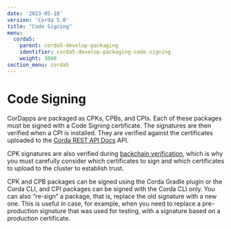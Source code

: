 ```yaml
---
date: '2023-05-18'
version: 'Corda 5.0'
title: "Code Signing"
menu:
  corda5:
    parent: corda5-develop-packaging
    identifier: corda5-develop-packaging-code-signing
    weight: 3000
section_menu: corda5
---
```


# Code Signing

CorDapps are packaged as CPKs, CPBs, and CPIs. Each of these packages must be signed with a Code Signing certificate.
The signatures are then verified when a CPI is installed. They are verified against the certificates
uploaded to the [Corda REST API Docs](https://docs.r3.com/en/platform/corda/5.0-beta/rest-api/C5_OpenAPI.html#tag/Certificates-API) API.

CPK signatures are also verified during [backchain verification](https://docs.r3.com/en/platform/corda/5.0-beta/developing/ledger/transactions.html#transaction-backchains),
which is why you must carefully consider which certificates to sign and which certificates to upload to the cluster to establish trust.

CPK and CPB packages can be signed using the Corda Gradle plugin or the Corda CLI, and CPI packages can be signed with the Corda CLI only.
You can also “re-sign” a package, that is, replace the old signature with a new one.
This is useful in case, for example, when you need to replace a pre-production signature that was used for testing,
with a signature based on a production certificate.

